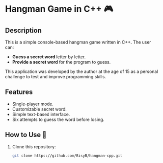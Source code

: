 # Hangman Game in C++ 🎮

## Description  
This is a simple console-based hangman game written in C++. The user can:  
- **Guess a secret word** letter by letter.  
- **Provide a secret word** for the program to guess.  

This application was developed by the author at the age of 15 as a personal challenge to test and improve programming skills.

## Features  
- Single-player mode.  
- Customizable secret word.  
- Simple text-based interface.  
- Six attempts to guess the word before losing.  

## How to Use 🚀  
1. Clone this repository:  
   ```bash
   git clone https://github.com/BisyB/hangman-cpp.git
